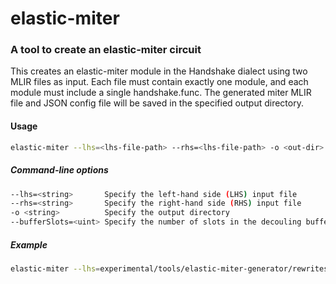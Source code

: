 # elastic-miter
### A tool to create an elastic-miter circuit


This creates an elastic-miter module in the Handshake dialect using two MLIR files as input. Each file must contain exactly one module, and each module must include a single handshake.func. The generated miter MLIR file and JSON config file will be saved in the specified output directory.


#### Usage
```bash
elastic-miter --lhs=<lhs-file-path> --rhs=<lhs-file-path> -o <out-dir> --bufferSlots=<nr-of-slots>
```


##### Command-line options

```bash
--lhs=<string>	     Specify the left-hand side (LHS) input file
--rhs=<string>       Specify the right-hand side (RHS) input file
-o <string>	         Specify the output directory
--bufferSlots=<uint> Specify the number of slots in the decouling buffers
```


##### Example

```bash
elastic-miter --lhs=experimental/tools/elastic-miter-generator/rewrites/a_lhs.mlir --rhs=experimental/tools/elastic-miter-generator/rewrites/a_rhs.mlir -o experimental/tools/elastic-miter-generator/out/comp --bufferSlots 4
```

